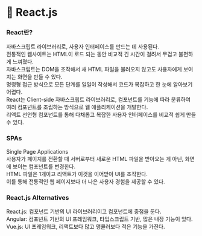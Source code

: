 # :memo: React.js

### React란?
자바스크립트 라이브러리로, 사용자 인터페이스를 만드는 데 사용된다.  
전통적인 웹사이트는 HTML이 로드 되는 동안 비교적 긴 시간이 걸려서 무겁고 불편하게 느껴졌다.  
자바스크립트는 DOM을 조작해서 새 HTML 파일을 불러오지 않고도 사용자에게 보여지는 화면을 만들 수 있다.  
명령형 접근 방식으로 모든 단계를 일일이 작성해서 코드가 복잡하고 한 눈에 알아보기 어렵다.  
React는 Client-side 자바스크립트 라이브러리로, 컴포넌트를 기능에 따라 분류하여 여러 컴포넌트를 조립하는 방식으로 웹 애플리케이션을 개발한다.  
리액트 선언형 컴포넌트를 통해 다채롭고 복잡한 사용자 인터페이스를 비교적 쉽게 만들 수 있다.

### SPAs
Single Page Applications  
사용자가 페이지를 전환할 때 서버로부터 새로운 HTML 파일을 받아오는 게 아닌, 화면에 보이는 컴포넌트를 변경한다.  
HTML 파일은 1개이고 리액트가 이것을 이어받아 UI를 조작한다.  
이를 통해 전통적인 웹 페이지보다 더 나은 사용자 경험을 제공할 수 있다.  


### React.js Alternatives
React.js: 컴포넌트 기반의 UI 라이브러리이고 컴포넌트에 중점을 둔다.  
Angular: 컴포넌트 기반의 UI 프레임워크, 타입스크립트 기반, 많은 내장 기능이 있다.  
Vue.js: UI 프레임워크, 리액트보다 많고 앵큘러보다 적은 기능을 가진다.

